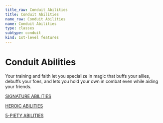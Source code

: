 ```yaml
---
title_raw: Conduit Abilities
title: Conduit Abilities
name_raw: Conduit Abilities
name: Conduit Abilities
type: classes
subtype: conduit
kind: 1st-level features
---
```


# Conduit Abilities

Your training and faith let you specialize in magic that buffs your allies, debuffs your foes, and lets you hold your own in combat even while aiding your friends.

[SIGNATURE ABILITIES](./Signature%20Abilities/Signature%20Abilities.md)

[HEROIC ABILITIES](./Heroic%20Abilities/Heroic%20Abilities.md)

[5-PIETY ABILITIES](./5-Piety%20Abilities/5-Piety%20Abilities.md)
